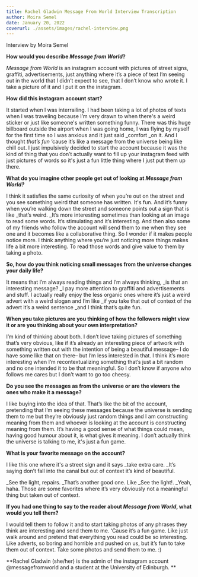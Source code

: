 ```yaml
---
title: Rachel Gladwin Message From World Interview Transcription
author: Moira Semel
date: January 20, 2022
coverurl: ./assets/images/rachel-interview.png
---
```


Interview by Moira Semel

**How would you describe _Message from World_?**

_Message from World_ is an instagram account with pictures of street signs, graffiti, advertisements, just anything where it’s a piece of text I’m seeing out in the world that I didn’t expect to see, that I don’t know who wrote it. I take a picture of it and I put it on the instagram. 

**How did this instagram account start?**

It started when I was interrailing. I had been taking a lot of photos of texts when I was traveling because I’m very drawn to when there's a weird sticker or just like someone's written something funny. There was this huge billboard outside the airport when I was going home, I was flying by myself for the first time so I was anxious and it just said _comfort _on it. And I thought _that’s fun_ ‘cause it’s like a message from the universe being like chill out. I just impulsively decided to start the account because it was the kind of thing that you don’t actually want to fill up your instagram feed with just pictures of words so it's just a fun little thing where I just put them up there.

**What do you imagine other people get out of looking at _Message from World?_**

I think it satisfies the same curiosity of when you’re out on the street and you see something weird that someone has written. It's fun. And it’s funny when you’re walking down the street and someone points out a sign that is like _that’s weird. _It’s more interesting sometimes than looking at an image to read some words. It’s stimulating and it’s interesting. And then also some of my friends who follow the account will send them to me when they see one and it becomes like a collaborative thing. So I wonder if it makes people notice more. I think anything where you’re just noticing more things makes life a bit more interesting. To read those words and give value to them by taking a photo. 

**So, how do you think noticing small messages from the universe changes your daily life?**

It means that I’m always reading things and I’m always thinking, _is that an interesting message? _I pay more attention to graffiti and advertisements and stuff. I actually really enjoy the less organic ones where it’s just a weird advert with a weird slogan and I’m like _if you take that out of context of the advert it’s a weird sentence _and I think that’s quite fun. 

**When you take pictures are you thinking of how the followers might view it or are you thinking about your own interpretation?**

I’m kind of thinking about both. I don’t love taking pictures of something that’s very obvious, like if it’s already an interesting piece of artwork with something written out with the intention of being a beautiful message– I do have some like that on there–  but I’m less interested in that. I think it’s more interesting when I’m recontextualizing something that’s just a bit random and no one intended it to be that meaningful. So I don’t know if anyone who follows me cares but I don’t want to go too cheesy. 

**Do you see the messages as from the universe or are the viewers the ones who make it a message?**

I like buying into the idea of that. That’s like the bit of the account, pretending that I’m seeing these messages because the universe is sending them to me but they’re obviously just random things and I am constructing meaning from them and whoever is looking at the account is constructing meaning from them. It’s having a good sense of what things could mean, having good humour about it, is what gives it meaning. I don’t actually think the universe is talking to me, it's just a fun game. 

**What is your favorite message on the account?**

I like this one where it's a street sign and it says _take extra care. _It’s saying don’t fall into the canal but out of context it’s kind of beautiful. 

_See the light, repairs. _That’s another good one. Like _See the light!. _Yeah, haha. Those are some favorites where it’s very obviously not a meaningful thing but taken out of context.

**If you had one thing to say to the reader about _Message from World_, what would you tell them?**

I would tell them to follow it and to start taking photos of any phrases they think are interesting and send them to me. ‘Cause it’s a fun game. Like just walk around and pretend that everything you read could be so interesting. Like adverts, so boring and horrible and pushed on us, but it’s fun to take them out of context. Take some photos and send them to me. :)

**Rachel Gladwin (she/her) is the admin of the instagram account @messagefromworld and a student at the University of Edinburgh.  ** 